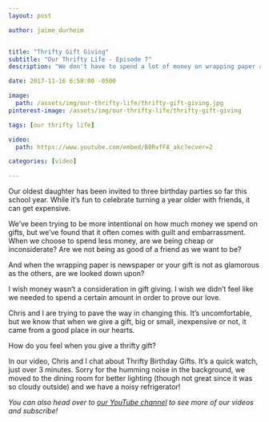 ```yaml
---
layout: post

author: jaime_durheim


title: "Thrifty Gift Giving"
subtitle: "Our Thrifty Life - Episode 7"
description: "We don't have to spend a lot of money on wrapping paper and impressive gifts. Here's how we give with love."

date: 2017-11-16 6:58:00 -0500

image:
  path: /assets/img/our-thrifty-life/thrifty-gift-giving.jpg
pinterest-image: /assets/img/our-thrifty-life/thrifty-gift-giving

tags: [our thrifty life]

video:
  path: https://www.youtube.com/embed/B0RvfF8_akc?ecver=2

categories: [video]

---
```


Our oldest daughter has been invited to three birthday parties so far this school year. While it’s fun to celebrate turning a year older with friends, it can get expensive.

We’ve been trying to be more intentional on how much money we spend on gifts, but we’ve found that it often comes with guilt and embarrassment. When we choose to spend less money, are we being cheap or inconsiderate? Are we not being as good of a friend as we want to be?

And when the wrapping paper is newspaper or your gift is not as glamorous as the others, are we looked down upon?

I wish money wasn’t a consideration in gift giving. I wish we didn’t feel like we needed to spend a certain amount in order to prove our love.

Chris and I are trying to pave the way in changing this. It’s uncomfortable, but we know that when we give a gift, big or small, inexpensive or not, it came from a good place in our hearts.

How do you feel when you give a thrifty gift?

In our video, Chris and I chat about Thrifty Birthday Gifts. It’s a quick watch, just over 3 minutes. Sorry for the humming noise in the background, we moved to the dining room for better lighting (though not great since it was so cloudy outside) and we have a noisy refrigerator!

_You can also head over to [our YouTube channel](https://www.youtube.com/channel/UCHpQLpwuiNRNwQ_eLJQInQA) to see more of our videos and subscribe!_
